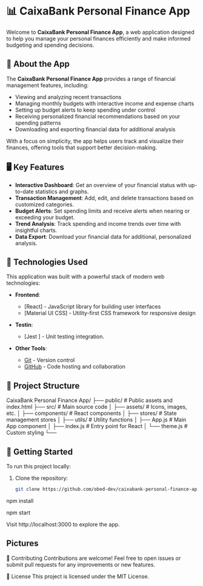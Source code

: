 # 📊 CaixaBank Personal Finance App

Welcome to **CaixaBank Personal Finance App**, a web application designed to help you manage your personal finances efficiently and make informed budgeting and spending decisions.

## 🚀 About the App

The **CaixaBank Personal Finance App** provides a range of financial management features, including:
- Viewing and analyzing recent transactions
- Managing monthly budgets with interactive income and expense charts
- Setting up budget alerts to keep spending under control
- Receiving personalized financial recommendations based on your spending patterns
- Downloading and exporting financial data for additional analysis

With a focus on simplicity, the app helps users track and visualize their finances, offering tools that support better decision-making.

## 🖥️ Key Features

- **Interactive Dashboard**: Get an overview of your financial status with up-to-date statistics and graphs.
- **Transaction Management**: Add, edit, and delete transactions based on customized categories.
- **Budget Alerts**: Set spending limits and receive alerts when nearing or exceeding your budget.
- **Trend Analysis**: Track spending and income trends over time with insightful charts.
- **Data Export**: Download your financial data for additional, personalized analysis.

## 🔧 Technologies Used

This application was built with a powerful stack of modern web technologies:

- **Frontend**:
  - [React] - JavaScript library for building user interfaces
  - [Material UI CSS] - Utility-first CSS framework for responsive design
  
- **Testin**:
  - [Jest ] - Unit testing integration.
- **Other Tools**:
  - [Git](https://git-scm.com/) - Version control
  - [GitHub](https://github.com/) - Code hosting and collaboration

## 📂 Project Structure
CaixaBank Personal Finance App/ ├── public/ # Public assets and index.html ├── src/ # Main source code │ ├── assets/ # Icons, images, etc. │ ├── components/ # React components │ ├── stores/ # State management stores │ ├── utils/ # Utility functions │ ├── App.js # Main App component │ ├── index.js # Entry point for React │ └── theme.js # Custom styling └──



## 🚀 Getting Started

To run this project locally:

1. Clone the repository:
   ```bash
   git clone https://github.com/obed-dev/caixabank-personal-finance-app-obed-dev.git


npm install

npm start

Visit http://localhost:3000 to explore the app.

## Pictures





🌟 Contributing
Contributions are welcome! Feel free to open issues or submit pull requests for any improvements or new features.

📜 License
This project is licensed under the MIT License.













